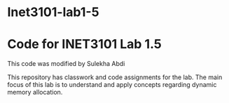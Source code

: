 # Inet3101-lab1-5

# Code for INET3101 Lab 1.5
This code was modified by Sulekha Abdi

This repository has classwork and code assignments for the lab. The main focus of this lab is to understand and apply concepts regarding dynamic memory allocation.
